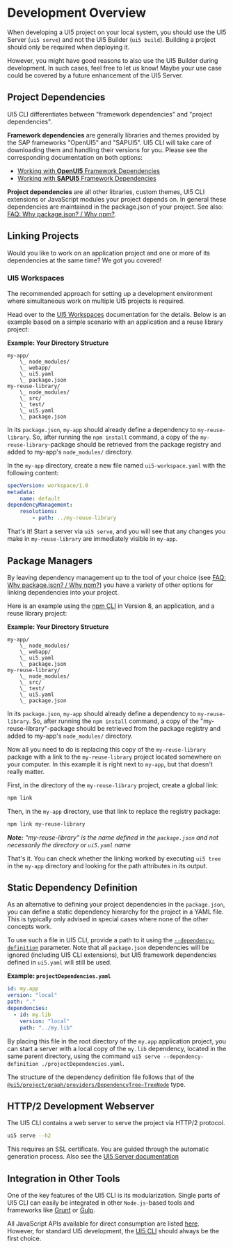 # Development Overview
When developing a UI5 project on your local system, you should use the UI5 Server (`ui5 serve`) and not the UI5 Builder (`ui5 build`). Building a project should only be required when deploying it.

However, you might have good reasons to also use the UI5 Builder during development. In such cases, feel free to let us know! Maybe your use case could be covered by a future enhancement of the UI5 Server.

## Project Dependencies

UI5 CLI differentiates between "framework dependencies" and "project dependencies".

**Framework dependencies** are generally libraries and themes provided by the SAP frameworks "OpenUI5" and "SAPUI5". UI5 CLI will take care of downloading them and handling their versions for you. Please see the corresponding documentation on both options:

* [Working with **OpenUI5** Framework Dependencies](./OpenUI5.md)
* [Working with **SAPUI5** Framework Dependencies](./SAPUI5.md)

**Project dependencies** are all other libraries, custom themes, UI5 CLI extensions or JavaScript modules your project depends on. In general these dependencies are maintained in the package.json of your project. See also: [FAQ: Why package.json? / Why npm?](./FAQ.md#why-packagejson-why-npm).

## Linking Projects
Would you like to work on an application project and one or more of its dependencies at the same time? We got you covered!

### UI5 Workspaces
The recommended approach for setting up a development environment where simultaneous work on multiple UI5 projects is required.

Head over to the [UI5 Workspaces](./Workspace.md) documentation for the details. Below is an example based on a simple scenario with an application and a reuse library project:

**Example: Your Directory Structure**
```
my-app/
    \_ node_modules/
    \_ webapp/
    \_ ui5.yaml
    \_ package.json
my-reuse-library/
    \_ node_modules/
    \_ src/
    \_ test/
    \_ ui5.yaml
    \_ package.json
```

In its `package.json`, `my-app` should already define a dependency to `my-reuse-library`. So, after running the `npm install` command, a copy of the `my-reuse-library`-package should be retrieved from the package registry and added to my-app's `node_modules/` directory.

In the `my-app` directory, create a new file named `ui5-workspace.yaml` with the following content:

```yaml title="ui5-workspace.yaml"
specVersion: workspace/1.0
metadata:
    name: default
dependencyManagement:
    resolutions:
        - path: ../my-reuse-library
```

That's it! Start a server via `ui5 serve`, and you will see that any changes you make in `my-reuse-library` are immediately visible in `my-app`.

## Package Managers

By leaving dependency management up to the tool of your choice (see [FAQ: Why package.json? / Why npm?](./FAQ.md#why-packagejson-why-npm)) you have a variety of other options for linking dependencies into your project.

Here is an example using the [npm CLI](https://www.npmjs.com/get-npm) in Version 8, an application, and a reuse library project:

**Example: Your Directory Structure**
```
my-app/
    \_ node_modules/
    \_ webapp/
    \_ ui5.yaml
    \_ package.json
my-reuse-library/
    \_ node_modules/
    \_ src/
    \_ test/
    \_ ui5.yaml
    \_ package.json
```

In its `package.json`, `my-app` should already define a dependency to `my-reuse-library`. So, after running the `npm install` command, a copy of the "my-reuse-library"-package should be retrieved from the package registry and added to my-app's `node_modules/` directory.

Now all you need to do is replacing this copy of the `my-reuse-library` package with a  link to the `my-reuse-library` project located somewhere on your computer. In this example it is right next to `my-app`, but that doesn't really matter.

First, in the directory of the `my-reuse-library` project, create a global link:
```sh
npm link
```

Then, in the `my-app` directory, use that link to replace the registry package:
```sh
npm link my-reuse-library
```
_**Note:** "my-reuse-library" is the name defined in the `package.json` and not necessarily the directory or `ui5.yaml` name_

That's it. You can check whether the linking worked by executing `ui5 tree` in the `my-app` directory and looking for the path attributes in its output.

## Static Dependency Definition

As an alternative to defining your project dependencies in the `package.json`, you can define a static dependency hierarchy for the project in a YAML file. This is typically only advised in special cases where none of the other concepts work.

To use such a file in UI5 CLI, provide a path to it using the [`--dependency-definition`](./CLI.md#common-options) parameter. Note that all `package.json` dependencies will be ignored (including UI5 CLI extensions), but UI5 framework dependencies defined in `ui5.yaml` will still be used.

**Example: `projectDependencies.yaml`**

```yaml
id: my.app
version: "local"
path: "."
dependencies:
  - id: my.lib
    version: "local"
    path: "../my.lib"
```

By placing this file in the root directory of the `my.app` application project, you can start a server with a local copy of the `my.lib` dependency, located in the same parent directory, using the command `ui5 serve --dependency-definition ./projectDependencies.yaml`.

The structure of the dependency definition file follows that of the [`@ui5/project/graph/providers/DependencyTree~TreeNode`](https://ui5.github.io/cli/v5/api/@ui5_project_graph_providers_DependencyTree.html#~TreeNode) type.

## HTTP/2 Development Webserver
The UI5 CLI contains a web server to serve the project via HTTP/2 protocol.

```sh
ui5 serve --h2
```

This requires an SSL certificate. You are guided through the automatic generation process. Also see the [UI5 Server documentation](./Server.md#ssl-certificates)

## Integration in Other Tools
One of the key features of the UI5 CLI is its modularization. Single parts of UI5 CLI can easily be integrated in other `Node.js`-based tools and frameworks like [Grunt](https://gruntjs.com/) or [Gulp](https://gulpjs.com/).

All JavaScript APIs available for direct consumption are listed [here](https://ui5.github.io/cli/v4/api/index.html). However, for standard UI5 development, the [UI5 CLI](./CLI.md) should always be the first choice.
